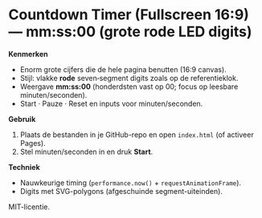 # Countdown Timer (Fullscreen 16:9) — mm:ss:00 (grote rode LED digits)

**Kenmerken**
- Enorm grote cijfers die de hele pagina benutten (16:9 canvas).
- Stijl: vlakke **rode** seven‑segment digits zoals op de referentieklok.
- Weergave **mm:ss:00** (honderdsten vast op 00; focus op leesbare minuten/seconden).
- Start · Pauze · Reset en inputs voor minuten/seconden.

**Gebruik**
1. Plaats de bestanden in je GitHub-repo en open `index.html` (of activeer Pages).
2. Stel minuten/seconden in en druk **Start**.

**Techniek**
- Nauwkeurige timing (`performance.now()` + `requestAnimationFrame`).
- Digits met SVG-polygons (afgeschuinde segment-uiteinden).

MIT-licentie.
